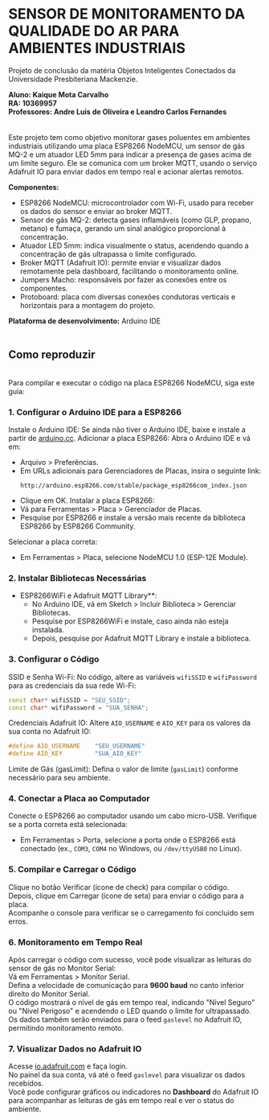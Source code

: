 # SENSOR DE MONITORAMENTO DA QUALIDADE DO AR PARA AMBIENTES INDUSTRIAIS

Projeto de conclusão da matéria Objetos Inteligentes Conectados da Universidade Presbiteriana Mackenzie.

**Aluno: Kaique Mota Carvalho**
<br />
**RA: 10369957**
<br />
**Professores: Andre Luis de Oliveira e Leandro Carlos Fernandes**
<br />
<br />
<br />
Este projeto tem como objetivo monitorar gases poluentes em ambientes industriais utilizando uma placa ESP8266 NodeMCU, um sensor de gás MQ-2 e um atuador LED 5mm para indicar a presença de gases acima de um limite seguro. Ele se comunica com um broker MQTT, usando o serviço Adafruit IO para enviar dados em tempo real e acionar alertas remotos.

**Componentes:**
- ESP8266 NodeMCU: microcontrolador com Wi-Fi, usado para receber os dados do sensor e enviar ao broker MQTT.
- Sensor de gás MQ-2: detecta gases inflamáveis (como GLP, propano, metano) e fumaça, gerando um sinal analógico proporcional à concentração.
- Atuador LED 5mm: indica visualmente o status, acendendo quando a concentração de gás ultrapassa o limite configurado.
- Broker MQTT (Adafruit IO): permite enviar e visualizar dados remotamente pela dashboard, facilitando o monitoramento online.
- Jumpers Macho: responsáveis por fazer as conexões entre os componentes.
- Protoboard: placa com diversas conexões condutoras verticais e horizontais para a montagem do projeto.
  
**Plataforma de desenvolvimento:** Arduino IDE
  <br />
  <br />
  ## Como reproduzir
  <br />
 Para compilar e executar o código na placa ESP8266 NodeMCU, siga este guia:

### 1. Configurar o Arduino IDE para a ESP8266

Instale o Arduino IDE: Se ainda não tiver o Arduino IDE, baixe e instale a partir de [arduino.cc](https://www.arduino.cc/en/software).
Adicionar a placa ESP8266: Abra o Arduino IDE e vá em:
   - Arquivo > Preferências.
   - Em URLs adicionais para Gerenciadores de Placas, insira o seguinte link: 
     ```
     http://arduino.esp8266.com/stable/package_esp8266com_index.json
     ```
   - Clique em OK.
     Instalar a placa ESP8266:
   - Vá para Ferramentas > Placa > Gerenciador de Placas.
   - Pesquise por ESP8266 e instale a versão mais recente da biblioteca ESP8266 by ESP8266 Community.

Selecionar a placa correta:
   - Em Ferramentas > Placa, selecione NodeMCU 1.0 (ESP-12E Module).

### 2. Instalar Bibliotecas Necessárias

- ESP8266WiFi e Adafruit MQTT Library**: 
  - No Arduino IDE, vá em Sketch > Incluir Biblioteca > Gerenciar Bibliotecas.
  - Pesquise por ESP8266WiFi e instale, caso ainda não esteja instalada.
  - Depois, pesquise por Adafruit MQTT Library e instale a biblioteca.

### 3. Configurar o Código

SSID e Senha Wi-Fi: No código, altere as variáveis `wifiSSID` e `wifiPassword` para as credenciais da sua rede Wi-Fi:
   ```cpp
   const char* wifiSSID = "SEU_SSID";  
   const char* wifiPassword = "SUA_SENHA";
   ```

Credenciais Adafruit IO: Altere `AIO_USERNAME` e `AIO_KEY` para os valores da sua conta no Adafruit IO:
   ```cpp
   #define AIO_USERNAME    "SEU_USERNAME"  
   #define AIO_KEY         "SUA_AIO_KEY"
   ```

Limite de Gás (gasLimit): Defina o valor de limite (`gasLimit`) conforme necessário para seu ambiente.

### 4. Conectar a Placa ao Computador

Conecte o ESP8266 ao computador usando um cabo micro-USB. Verifique se a porta correta está selecionada:
- Em Ferramentas > Porta, selecione a porta onde o ESP8266 está conectado (ex., `COM3`, `COM4` no Windows, ou `/dev/ttyUSB0` no Linux).

### 5. Compilar e Carregar o Código

Clique no botão Verificar (ícone de check) para compilar o código.
<br />
Depois, clique em Carregar (ícone de seta) para enviar o código para a placa.
<br />
Acompanhe o console para verificar se o carregamento foi concluído sem erros.

### 6. Monitoramento em Tempo Real

Após carregar o código com sucesso, você pode visualizar as leituras do sensor de gás no Monitor Serial:
<br />
Vá em Ferramentas > Monitor Serial.
<br />
Defina a velocidade de comunicação para **9600 baud** no canto inferior direito do Monitor Serial.
<br />
O código mostrará o nível de gás em tempo real, indicando "Nível Seguro" ou "Nível Perigoso" e acendendo o LED quando o limite for ultrapassado. Os dados também serão enviados para o feed `gaslevel` no Adafruit IO, permitindo monitoramento remoto.

### 7. Visualizar Dados no Adafruit IO

Acesse [io.adafruit.com](https://io.adafruit.com/) e faça login.
<br />
No painel da sua conta, vá até o feed `gaslevel` para visualizar os dados recebidos.
<br />
Você pode configurar gráficos ou indicadores no **Dashboard** do Adafruit IO para acompanhar as leituras de gás em tempo real e ver o status do ambiente.


  
